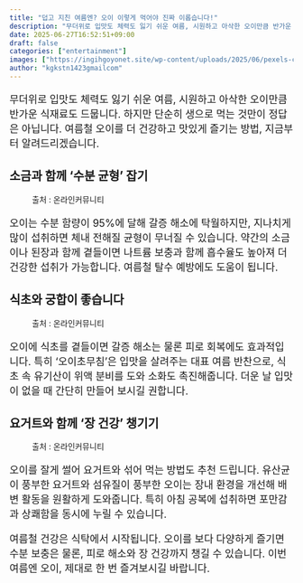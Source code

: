 ```yaml
---
title: "덥고 지친 여름엔? 오이 이렇게 먹어야 진짜 이롭습니다!"
description: "무더위로 입맛도 체력도 잃기 쉬운 여름, 시원하고 아삭한 오이만큼 반가운 식재료도 드뭅니다. 하지만 단순히 생으로 먹는 것만이 정답은 아닙니다. 여름철 오이를 더 건강하고 맛있게 즐기는 방법, 지금부터 알려드리겠습니다."
date: 2025-06-27T16:52:51+09:00
draft: false
categories: ["entertainment"]
images: ["https://ingihgoyonet.site/wp-content/uploads/2025/06/pexels-castorlystock-3693297-1-1024x683.jpg", "https://ingihgoyonet.site/wp-content/uploads/2025/06/pexels-timur-weber-8679633-2-683x1024.jpg", "https://ingihgoyonet.site/wp-content/uploads/2025/06/pexels-ella-olsson-572949-1640768-1024x768.jpg"]
author: "kgkstn1423gmailcom"
---
```


<p style="font-size:18px">무더위로 입맛도 체력도 잃기 쉬운 여름, 시원하고 아삭한 오이만큼 반가운 식재료도 드뭅니다. 하지만 단순히 생으로 먹는 것만이 정답은 아닙니다. 여름철 오이를 더 건강하고 맛있게 즐기는 방법, 지금부터 알려드리겠습니다.</p> <h2 >소금과 함께 ‘수분 균형’ 잡기</h2> <figure ><img src="https://ingihgoyonet.site/wp-content/uploads/2025/06/pexels-castorlystock-3693297-1-1024x683.jpg" alt="" style="aspect-ratio:16/9;object-fit:cover"/><figcaption >출처 : 온라인커뮤니티</figcaption></figure> <p style="font-size:18px">오이는 수분 함량이 95%에 달해 갈증 해소에 탁월하지만, 지나치게 많이 섭취하면 체내 전해질 균형이 무너질 수 있습니다. 약간의 소금이나 된장과 함께 곁들이면 나트륨 보충과 함께 흡수율도 높아져 더 건강한 섭취가 가능합니다. 여름철 탈수 예방에도 도움이 됩니다.</p> <h2 >식초와 궁합이 좋습니다</h2> <figure ><img src="https://ingihgoyonet.site/wp-content/uploads/2025/06/pexels-timur-weber-8679633-2-683x1024.jpg" alt="" style="aspect-ratio:16/9;object-fit:cover"/><figcaption >출처 : 온라인커뮤니티</figcaption></figure> <p style="font-size:18px">오이에 식초를 곁들이면 갈증 해소는 물론 피로 회복에도 효과적입니다. 특히 ‘오이초무침’은 입맛을 살려주는 대표 여름 반찬으로, 식초 속 유기산이 위액 분비를 도와 소화도 촉진해줍니다. 더운 날 입맛이 없을 때 간단히 만들어 보시길 권합니다.</p> <h2 >요거트와 함께 ‘장 건강’ 챙기기</h2> <figure ><img src="https://ingihgoyonet.site/wp-content/uploads/2025/06/pexels-ella-olsson-572949-1640768-1024x768.jpg" alt="" style="aspect-ratio:16/9;object-fit:cover"/><figcaption >출처 : 온라인커뮤니티</figcaption></figure> <p style="font-size:18px">오이를 잘게 썰어 요거트와 섞어 먹는 방법도 추천 드립니다. 유산균이 풍부한 요거트와 섬유질이 풍부한 오이는 장내 환경을 개선해 배변 활동을 원활하게 도와줍니다. 특히 아침 공복에 섭취하면 포만감과 상쾌함을 동시에 누릴 수 있습니다.</p> <p style="font-size:18px">여름철 건강은 식탁에서 시작됩니다. 오이를 보다 다양하게 즐기면 수분 보충은 물론, 피로 해소와 장 건강까지 챙길 수 있습니다. 이번 여름엔 오이, 제대로 한 번 즐겨보시길 바랍니다.</p>